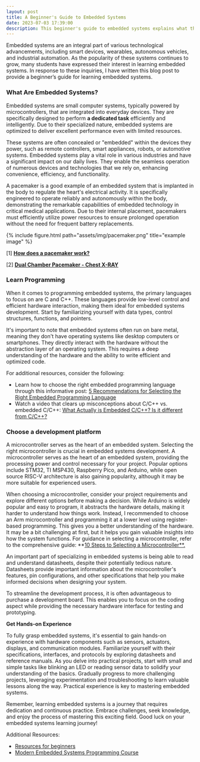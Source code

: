 ```yaml
---
layout: post
title: A Beginner's Guide to Embedded Systems
date: 2023-07-03 17:39:00
description: This beginner's guide to embedded systems explains what they are, why they matter, and provides programming tips, guidance on choosing a microcontroller, and advice for getting hands-on experience.
---
```

Embedded systems are an integral part of various technological advancements, including smart devices, wearables, autonomous vehicles, and industrial automation. As the popularity of these systems continues to grow, many students have expressed their interest in learning embedded systems. In response to these inquiries, I have written this blog post to provide a beginner’s guide for learning embedded systems.

### What Are Embedded Systems?

Embedded systems are small computer systems, typically powered by microcontrollers, that are integrated into everyday devices. They are specifically designed to perform **a dedicated task** efficiently and intelligently. Due to their specialized nature, embedded systems are optimized to deliver excellent performance even with limited resources.

These systems are often concealed or "embedded" within the devices they power, such as remote controllers, smart appliances, robots, or automotive systems. Embedded systems play a vital role in various industries and have a significant impact on our daily lives. They enable the seamless operation of numerous devices and technologies that we rely on, enhancing convenience, efficiency, and functionality.

A pacemaker is a good example of an embedded system that is implanted in the body to regulate the heart's electrical activity. It is specifically engineered to operate reliably and autonomously within the body, demonstrating the remarkable capabilities of embedded technology in critical medical applications. Due to their internal placement, pacemakers must efficiently utilize power resources to ensure prolonged operation without the need for frequent battery replacements.

{% include figure.html path="assets/img/pacemaker.png" title="example image"  %}

[1] **[How does a pacemaker work?](https://www.bhf.org.uk/informationsupport/heart-matters-magazine/medical/how-does-a-pacemaker-work)**

[2] ****[Dual Chamber Pacemaker - Chest X-RAY](https://johnsonfrancis.org/professional/dual-chamber-pacemaker-chest-x-ray/)****

### Learn Programming

When it comes to programming embedded systems, the primary languages to focus on are C and C++. These languages provide low-level control and efficient hardware interaction, making them ideal for embedded systems development. Start by familiarizing yourself with data types, control structures, functions, and pointers.

It's important to note that embedded systems often run on bare metal, meaning they don't have operating systems like desktop computers or smartphones. They directly interact with the hardware without the abstraction layer of an operating system. This requires a deep understanding of the hardware and the ability to write efficient and optimized code.

For additional resources, consider the following:

- Learn how to choose the right embedded programming language through this informative post: [5 Recommendations for Selecting the Right Embedded Programming Language](https://www.beningo.com/5-recommendations-for-selecting-the-right-embedded-programming-langauge/)
- Watch a video that clears up misconceptions about C/C++ vs. embedded C/C++: [What Actually is Embedded C/C++? Is it different from C/C++?](https://www.youtube.com/watch?v=KQBBWvY-s0o&ab_channel=JacobSorber)

### **Choose a development platform**

A microcontroller serves as the heart of an embedded system. Selecting the right microcontroller is crucial in embedded systems development. A microcontroller serves as the heart of an embedded system, providing the processing power and control necessary for your project. Popular options include STM32, TI MSP430, Raspberry Pico, and Arduino, while open source RISC-V architecture is also gaining popularity, although it may be more suitable for experienced users.

When choosing a microcontroller, consider your project requirements and explore different options before making a decision. While Arduino is widely popular and easy to program, it abstracts the hardware details, making it harder to understand how things work. Instead, I recommended to choose an Arm microcontroller and programming it at a lower level using register-based programming. This gives you a better understanding of the hardware. It may be a bit challenging at first, but it helps you gain valuable insights into how the system functions. For guidance in selecting a microcontroller, refer to the comprehensive guide: **[10 Steps to Selecting a Microcontroller**.](https://community.arm.com/arm-community-blogs/b/embedded-blog/posts/10-steps-to-selecting-a-microcontroller)

An important part of specializing in embedded systems is being able to read and understand datasheets, despite their potentially tedious nature. Datasheets provide important information about the microcontroller's features, pin configurations, and other specifications that help you make informed decisions when designing your system.

To streamline the development process, it is often advantageous to purchase a development board. This enables you to focus on the coding aspect while providing the necessary hardware interface for testing and prototyping.

**Get Hands-on Experience**

To fully grasp embedded systems, it's essential to gain hands-on experience with hardware components such as sensors, actuators, displays, and communication modules. Familiarize yourself with their specifications, interfaces, and protocols by exploring datasheets and reference manuals. As you delve into practical projects, start with small and simple tasks like blinking an LED or reading sensor data to solidify your understanding of the basics. Gradually progress to more challenging projects, leveraging experimentation and troubleshooting to learn valuable lessons along the way. Practical experience is key to mastering embedded systems.

Remember, learning embedded systems is a journey that requires dedication and continuous practice. Embrace challenges, seek knowledge, and enjoy the process of mastering this exciting field. Good luck on your embedded systems learning journey!

Additional Resources:

- [Resources for beginners](https://embeddedartistry.com/beginners/)
- [Modern Embedded Systems Programming Course](https://www.youtube.com/playlist?list=PLPW8O6W-1chwyTzI3BHwBLbGQoPFxPAPM)